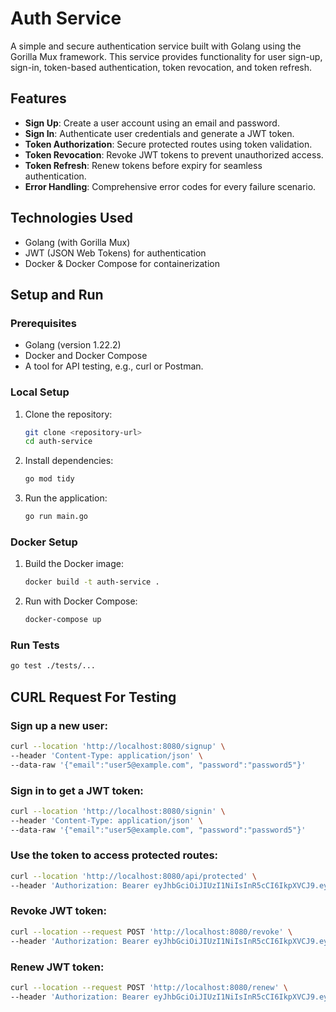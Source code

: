 # Auth Service

A simple and secure authentication service built with Golang using the Gorilla Mux framework. This service provides functionality for user sign-up, sign-in, token-based authentication, token revocation, and token refresh.

## Features

- **Sign Up**: Create a user account using an email and password.
- **Sign In**: Authenticate user credentials and generate a JWT token.
- **Token Authorization**: Secure protected routes using token validation.
- **Token Revocation**: Revoke JWT tokens to prevent unauthorized access.
- **Token Refresh**: Renew tokens before expiry for seamless authentication.
- **Error Handling**: Comprehensive error codes for every failure scenario.

## Technologies Used

- Golang (with Gorilla Mux)
- JWT (JSON Web Tokens) for authentication
- Docker & Docker Compose for containerization

## Setup and Run

### Prerequisites

- Golang (version 1.22.2)
- Docker and Docker Compose
- A tool for API testing, e.g., curl or Postman.

### Local Setup

1. Clone the repository:
   ```bash
   git clone <repository-url>
   cd auth-service
   ```

2. Install dependencies:
   ```bash
   go mod tidy
   ```

3. Run the application:
   ```bash
   go run main.go
   ```

### Docker Setup

1. Build the Docker image:
   ```bash
   docker build -t auth-service .
   ```

2. Run with Docker Compose:
   ```bash
   docker-compose up
   ```

### Run Tests

```bash
go test ./tests/...
```

## CURL Request For Testing

### Sign up a new user:

```bash
curl --location 'http://localhost:8080/signup' \
--header 'Content-Type: application/json' \
--data-raw '{"email":"user5@example.com", "password":"password5"}'
```

### Sign in to get a JWT token:

```bash
curl --location 'http://localhost:8080/signin' \
--header 'Content-Type: application/json' \
--data-raw '{"email":"user5@example.com", "password":"password5"}'
```

### Use the token to access protected routes:

```bash
curl --location 'http://localhost:8080/api/protected' \
--header 'Authorization: Bearer eyJhbGciOiJIUzI1NiIsInR5cCI6IkpXVCJ9.eyJlbWFpbCI6InVzZXI1QGV4YW1wbGUuY29tIiwiZXhwIjoxNzMyMTY4NjQwfQ.zrS43x5oFPRisMZMsOBll1ttKE3q3qgm0ds5b70LDxw'
```

### Revoke JWT token:

```bash 
curl --location --request POST 'http://localhost:8080/revoke' \
--header 'Authorization: Bearer eyJhbGciOiJIUzI1NiIsInR5cCI6IkpXVCJ9.eyJlbWFpbCI6InVzZXI1QGV4YW1wbGUuY29tIiwiZXhwIjoxNzMyMTY4NjY4fQ.Xd1Se3EWJQpfgKiLERsci4-MN_KfOwaiWzpjPa2Bj-4'
```

### Renew JWT token:

```bash
curl --location --request POST 'http://localhost:8080/renew' \
--header 'Authorization: Bearer eyJhbGciOiJIUzI1NiIsInR5cCI6IkpXVCJ9.eyJlbWFpbCI6InVzZXI1QGV4YW1wbGUuY29tIiwiZXhwIjoxNzMyMTY4NjQwfQ.zrS43x5oFPRisMZMsOBll1ttKE3q3qgm0ds5b70LDxw'
```

